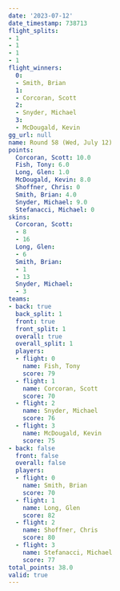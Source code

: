 ```yaml
---
date: '2023-07-12'
date_timestamp: 738713
flight_splits:
- 1
- 1
- 1
- 1
flight_winners:
  0:
  - Smith, Brian
  1:
  - Corcoran, Scott
  2:
  - Snyder, Michael
  3:
  - McDougald, Kevin
gg_url: null
name: Round 58 (Wed, July 12)
points:
  Corcoran, Scott: 10.0
  Fish, Tony: 6.0
  Long, Glen: 1.0
  McDougald, Kevin: 8.0
  Shoffner, Chris: 0
  Smith, Brian: 4.0
  Snyder, Michael: 9.0
  Stefanacci, Michael: 0
skins:
  Corcoran, Scott:
  - 8
  - 16
  Long, Glen:
  - 6
  Smith, Brian:
  - 1
  - 13
  Snyder, Michael:
  - 3
teams:
- back: true
  back_split: 1
  front: true
  front_split: 1
  overall: true
  overall_split: 1
  players:
  - flight: 0
    name: Fish, Tony
    score: 79
  - flight: 1
    name: Corcoran, Scott
    score: 70
  - flight: 2
    name: Snyder, Michael
    score: 76
  - flight: 3
    name: McDougald, Kevin
    score: 75
- back: false
  front: false
  overall: false
  players:
  - flight: 0
    name: Smith, Brian
    score: 70
  - flight: 1
    name: Long, Glen
    score: 82
  - flight: 2
    name: Shoffner, Chris
    score: 80
  - flight: 3
    name: Stefanacci, Michael
    score: 77
total_points: 38.0
valid: true
---
```


